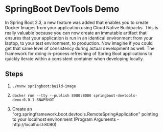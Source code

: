 # SpringBoot DevTools Demo

In Spring Boot 2.3, a new feature was added that enables you to create Docker Images from your 
application using Cloud Native Buildpacks.  This is really valuable because you can now create an 
immutable artifact that ensures that your application is run in an identical environment from your 
laptop, to your test environment, to production.  Now imagine if you could get that same level of 
consistency during actual development as well.  The framework for doing in-process refreshing of 
Spring Boot applications to quickly iterate within a consistent container when developing locally.

## Steps

1. ```./mvnw springboot:build-image```

2. ```docker run --tty --publish 8080:8080 springboot-devtools-demo:0.0.1-SNAPSHOT```    

3. Create an "org.springframework.boot.devtools.RemoteSpringApplication" pointing to your localhost environment (Program Arguments - http://localhost:8080)